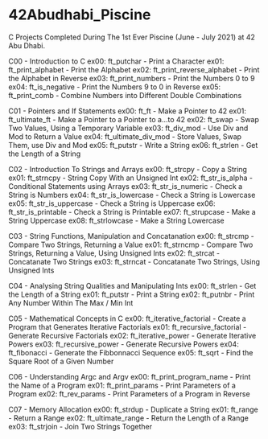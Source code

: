 # 42Abudhabi_Piscine
 C Projects
Completed During The 1st Ever Piscine (June - July 2021) at 42 Abu Dhabi.

C00 - Introduction to C
ex00: ft_putchar - Print a Character
ex01: ft_print_alphabet - Print the Alphabet
ex02: ft_print_reverse_alphabet - Print the Alphabet in Reverse
ex03: ft_print_numbers - Print the Numbers 0 to 9
ex04: ft_is_negative - Print the Numbers 9 to 0 in Reverse
ex05: ft_print_comb - Combine Numbers into Different Double Combinations

C01 - Pointers and If Statements
ex00: ft_ft - Make a Pointer to 42
ex01: ft_ultimate_ft - Make a Pointer to a Pointer to a...to 42
ex02: ft_swap - Swap Two Values, Using a Temporary Variable
ex03: ft_div_mod - Use Div and Mod to Return a Value
ex04: ft_ultimate_div_mod - Store Values, Swap Them, use Div and Mod
ex05: ft_putstr - Write a String
ex06: ft_strlen - Get the Length of a String

C02 - Introduction To Strings and Arrays
ex00: ft_strcpy - Copy a String
ex01: ft_strncpy - String Copy With an Unsigned Int
ex02: ft_str_is_alpha - Conditional Statements using Arrays
ex03: ft_str_is_numeric - Check a String is Numbers
ex04: ft_str_is_lowercase - Check a String is Lowercase
ex05: ft_str_is_uppercase - Check a String is Uppercase
ex06: ft_str_is_printable - Check a String is Printable
ex07: ft_strupcase - Make a String Uppercase
ex08: ft_strlowcase - Make a String Lowercase

C03 - String Functions, Manipulation and Concatanation
ex00: ft_strcmp - Compare Two Strings, Returning a Value
ex01: ft_strncmp - Compare Two Strings, Returning a Value, Using Unsigned Ints
ex02: ft_strcat - Concatanate Two Strings
ex03: ft_strncat - Concatanate Two Strings, Using Unsigned Ints

C04 - Analysing String Qualities and Manipulating Ints
ex00: ft_strlen - Get the Length of a String
ex01: ft_putstr - Print a String
ex02: ft_putnbr - Print Any Number Within The Max / Min Int

C05 - Mathematical Concepts in C
ex00: ft_iterative_factorial - Create a Program that Generates Iterative Factorials
ex01: ft_recursive_factorial - Generate Recursive Factorials
ex02: ft_iterative_power - Generate Iterative Powers
ex03: ft_recursive_power - Generate Recursive Powers
ex04: ft_fibonacci - Generate the Fibbonnacci Sequence
ex05: ft_sqrt - Find the Square Root of a Given Number

C06 - Understanding Argc and Argv
ex00: ft_print_program_name - Print the Name of a Program
ex01: ft_print_params - Print Parameters of a Program
ex02: ft_rev_params - Print Parameters of a Program in Reverse

C07 - Memory Allocation
ex00: ft_strdup - Duplicate a String
ex01: ft_range - Return a Range
ex02: ft_ultimate_range - Return the Length of a Range
ex03: ft_strjoin - Join Two Strings Together
